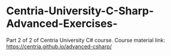 # Centria-University-C-Sharp-Advanced-Exercises-
Part 2 of 2 of Centria University C# course. 
Course material link: https://centria.github.io/advanced-csharp/
